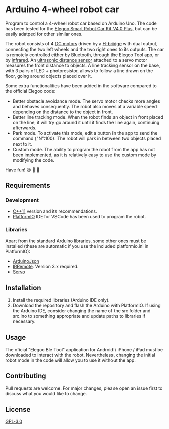 # Arduino 4-wheel robot car
Program to control a 4-wheel robot car based on Arduino Uno. The code has been tested for the [Elegoo Smart Robot Car Kit V4.0 Plus](https://www.elegoo.com/download/), but can be easily adatped for other similar ones.

The robot consists of 4 [DC motors](https://en.wikipedia.org/wiki/DC_motor) driven by a [H-bridge](https://en.wikipedia.org/wiki/H-bridge) with dual output, connecting the two left wheels and the two right ones to its outputs. The car is remotely controlled either by Bluetooth, through the Elegoo Tool app, or by [infrared](https://en.wikipedia.org/wiki/Infrared). An [ultrasonic distance sensor](https://en.wikipedia.org/wiki/Ultrasonic_transducer) attached to a servo motor measures the front distance to objects. A line tracking sensor on the base, with 3 pairs of LED + photoresistor, allows to follow a line drawn on the floor, going around objects placed over it.

Some extra functionalities have been added in the software compared to the official Elegoo code:
- Better obstacle avoidance mode. The servo motor checks more angles and behaves consequently. The robot also moves at a variable speed depending on the distance to the object in front.
- Better line tracking mode. When the robot finds an object in front placed on the line, it will try go around it until it finds the line again, continuing afterwards.
- Park mode. To activate this mode, edit a button in the app to send the command {"N":100}. The robot will park in between two objects placed next to it.
- Custom mode. The ability to program the robot from the app has not been implemented, as it is relatively easy to use the custom mode by modifying the code.

Have fun! :smiley: :robot: :car:

## Requirements

### Development
- [C++11](https://en.wikipedia.org/wiki/C%2B%2B11) version and its recommendations.
- [PlatformIO](https://platformio.org/) IDE for VSCode has been used to program the robot.

### Libraries
Apart from the standard Arduino libraries, some other ones must be installed (these are automatic if you use the included platformio.ini in PlatformIO):
- [ArduinoJson](https://arduinojson.org)
- [IRRemote](https://github.com/z3t0/Arduino-IRremote). Version 3.x required.
- [Servo](https://www.arduino.cc/reference/en/libraries/servo/)

## Installation
1. Install the required libraries (Arduino IDE only).
2. Download the repository and flash the Arduino with PlatformIO. If using the Arduino IDE, consider changing the name of the src folder and src.ino to something appropriate and update paths to libraries if necessary.

## Usage
The oficial "Elegoo Ble Tool" application for Android / iPhone / iPad must be downloaded to interact with the robot. Nevertheless, changing the initial robot mode in the code will allow you to use it without the app.

## Contributing
Pull requests are welcome. For major changes, please open an issue first to discuss what you would like to change.

## License
[GPL-3.0](https://choosealicense.com/licenses/gpl-3.0/)
